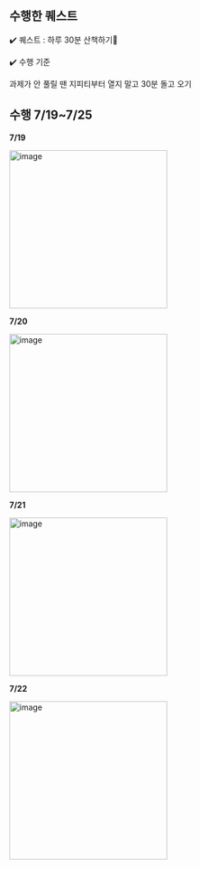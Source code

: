 
## 수행한 퀘스트

✔️ 퀘스트 : 하루 30분 산책하기🏃

✔️ 수행 기준

과제가 안 풀릴 땐 지피티부터 열지 말고 30분 돌고 오기

## 수행 7/19~7/25
**7/19** 

<img width="280" alt="image" src="https://github.com/user-attachments/assets/2d9c4521-d1e9-44bc-b46d-0ef794a9f97d">

**7/20** 

<img width="280" alt="image" src="https://github.com/user-attachments/assets/c2c22aa7-08db-4287-90af-b00f42d50f84">


**7/21** 

<img width="280" alt="image" src="https://github.com/user-attachments/assets/a103120f-559c-4197-90c7-7211d94c4a23">

**7/22** 

<img width="280" alt="image" src="https://github.com/user-attachments/assets/5396b7ef-4fad-46ab-963f-41343adfc1aa">

